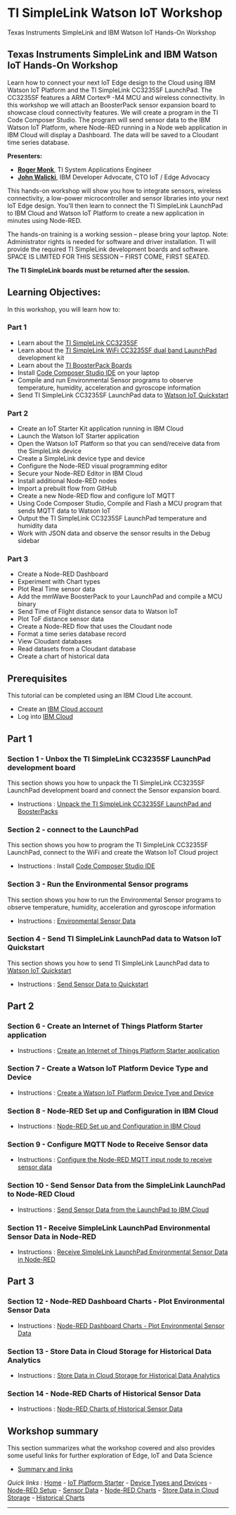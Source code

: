 # TI SimpleLink Watson IoT Workshop
Texas Instruments SimpleLink and IBM Watson IoT Hands-On Workshop

## Texas Instruments SimpleLink and IBM Watson IoT Hands-On Workshop

Learn how to connect your next IoT Edge design to the Cloud using IBM Watson IoT Platform and the TI SimpleLink CC3235SF LaunchPad.  The CC3235SF features a ARM Cortex® -M4 MCU and wireless connectivity. In this workshop we will attach an BoosterPack sensor expansion board to showcase cloud connectivity features.  We will create a program in the TI Code Composer Studio.  The program will send sensor data to the IBM Watson IoT Platform, where Node-RED running in a Node web application in IBM Cloud will display a Dashboard.  The data will be saved to a Cloudant time series database.

**Presenters:**
- [**Roger Monk**](https://github.com/rdmonk), TI System Applications Engineer
- [**John Walicki**](https://github.com/johnwalicki), IBM Developer Advocate, CTO IoT / Edge Advocacy

This hands-on workshop will show you how to integrate sensors, wireless connectivity, a low-power microcontroller and sensor libraries into your next IoT Edge design. You’ll then learn to connect the TI SimpleLink LaunchPad to IBM Cloud and Watson IoT Platform to create a new application in minutes using Node-RED.

The hands-on training is a working session – please bring your laptop. Note: Administrator rights is needed for software and driver installation. TI will provide the required TI SimpleLink development boards and software. SPACE IS LIMITED FOR THIS SESSION – FIRST COME, FIRST SEATED.

**The TI SimpleLink boards must be returned after the session.**

## Learning Objectives:
In this workshop, you will learn how to:

### Part 1

- Learn about the [TI SimpleLink CC3235SF](http://www.ti.com/product/CC3235SF)
- Learn about the [TI SimpleLink WiFi CC3235SF dual band LaunchPad](http://www.ti.com/tool/LAUNCHXL-CC3235SF) development kit
- Learn about the [TI BoosterPack Boards](http://www.ti.com/design-resources/embedded-development/hardware-kits-boards.html)
- Install [Code Composer Studio IDE](http://www.ti.com/design-resources/embedded-development/ccs-development-tools.html) on your laptop
- Compile and run Environmental Sensor programs to observe temperature, humidity, acceleration and gyroscope information
- Send TI SimpleLink CC3235SF LaunchPad data to [Watson IoT Quickstart](https://quickstart.internetofthings.ibmcloud.com/#/)

### Part 2

- Create an IoT Starter Kit application running in IBM Cloud
- Launch the Watson IoT Starter application
- Open the Watson IoT Platform so that you can send/receive data from the SimpleLink device
- Create a SimpleLink device type and device
- Configure the Node-RED visual programming editor
- Secure your Node-RED Editor in IBM Cloud
- Install additional Node-RED nodes
- Import a prebuilt flow from GitHub
- Create a new Node-RED flow and configure IoT MQTT
- Using Code Composer Studio, Compile and Flash a MCU program that sends MQTT data to Watson IoT
- Output the TI SimpleLink CC3235SF LaunchPad temperature and humidity data
- Work with JSON data and observe the sensor results in the Debug sidebar

### Part 3

- Create a Node-RED Dashboard
- Experiment with Chart types
- Plot Real Time sensor data
- Add the mmWave BoosterPack to your LaunchPad and compile a MCU binary
- Send Time of Flight distance sensor data to Watson IoT
- Plot ToF distance sensor data
- Create a Node-RED flow that uses the Cloudant node
- Format a time series database record
- View Cloudant databases
- Read datasets from a Cloudant database
- Create a chart of historical data

## Prerequisites
This tutorial can be completed using an IBM Cloud Lite account.

* Create an [IBM Cloud account](https://ibm.biz/BdzgST)
* Log into [IBM Cloud](https://cloud.ibm.com/login)

## Part 1

### Section 1 - Unbox the TI SimpleLink CC3235SF LaunchPad development board

This section shows you how to unpack the TI SimpleLink CC3235SF LaunchPad development board and connect the Sensor expansion board.

- Instructions : [Unpack the TI SimpleLink CC3235SF LaunchPad and BoosterPacks](part1/UNBOX.md)

### Section 2 -  connect to the LaunchPad

This section shows you how to program the TI SimpleLink CC3235SF LaunchPad, connect to the WiFi and create the Watson IoT Cloud project

- Instructions : Install [Code Composer Studio IDE](part1/CCSIDE.md)

### Section 3 - Run the Environmental Sensor programs

This section shows you how to run the Environmental Sensor programs to observe temperature, humidity, acceleration and gyroscope information

- Instructions : [Environmental Sensor Data](part1/SENSORDATA.md)

### Section 4 - Send TI SimpleLink LaunchPad data to Watson IoT Quickstart

This section shows you how to send TI SimpleLink LaunchPad data to [Watson IoT Quickstart](https://quickstart.internetofthings.ibmcloud.com/#/)

- Instructions : [Send Sensor Data to Quickstart](part1/QUICKSTART.md)

## Part 2

### Section 6 - Create an Internet of Things Platform Starter application

- Instructions : [Create an Internet of Things Platform Starter application](part2/CREATEIOTP.md)

### Section 7 - Create a Watson IoT Platform Device Type and Device

- Instructions : [Create a Watson IoT Platform Device Type and Device](part2/SIMPLELINKDEVICE.md)

### Section 8 - Node-RED Set up and Configuration in IBM Cloud

- Instructions : [Node-RED Set up and Configuration in IBM Cloud](part2/NODERED.md)

### Section 9 - Configure MQTT Node to Receive Sensor data

- Instructions : [Configure the Node-RED MQTT input node to receive sensor data](part2/MQTTCONFIG.md)

### Section 10 - Send Sensor Data from the SimpleLink LaunchPad to Node-RED Cloud

- Instructions : [Send Sensor Data from the LaunchPad to IBM Cloud](part2/SENDCC3235.md)

### Section 11 - Receive SimpleLink LaunchPad Environmental Sensor Data in Node-RED

- Instructions : [Receive SimpleLink LaunchPad Environmental Sensor Data in Node-RED](part2/SIMPLELINKIOTDATA.md)

## Part 3

### Section 12 - Node-RED Dashboard Charts - Plot Environmental Sensor Data

- Instructions : [Node-RED Dashboard Charts - Plot Environmental Sensor Data](part2/DASHBOARD.md)

### Section 13 - Store Data in Cloud Storage for Historical Data Analytics

- Instructions : [Store Data in Cloud Storage for Historical Data Analytics](part2/CLOUDANT.md)

### Section 14 - Node-RED Charts of Historical Sensor Data

- Instructions : [Node-RED Charts of Historical Sensor Data](part2/HISTORY.md)

## Workshop summary

This section summarizes what the workshop covered and also provides some useful links for further exploration of Edge, IoT and Data Science

- [Summary and links](part3/SUMMARY.md)

*Quick links :*
[Home](README.md) - [IoT Platform Starter](part2/CREATEIOTP.md) - [Device Types and Devices](part2/SIMPLELINKDEVICE.md) - [Node-RED Setup](NODERED.md) - [Sensor Data](SIMPLELINKIOTDATA.md) - [Node-RED Charts](DASHBOARD.md) - [Store Data in Cloud Storage](CLOUDANT.md) - [Historical Charts](HISTORY.md)
***
